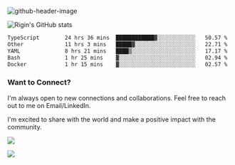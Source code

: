 
![github-header-image](https://github.com/riginoommen/riginoommen/assets/3840244/889cae65-df55-4cda-86cc-bf21bf1f2e96)

![Rigin's GitHub stats](https://github-readme-stats.vercel.app/api?username=riginoommen\&show_icons=true\&show=reviews,discussions_started,discussions_answered,prs_merged,prs_merged_percentage)


<!--START_SECTION:waka-->

```txt
TypeScript        24 hrs 36 mins  ████████████▓░░░░░░░░░░░░   50.57 %
Other             11 hrs 3 mins   █████▓░░░░░░░░░░░░░░░░░░░   22.71 %
YAML              8 hrs 21 mins   ████▒░░░░░░░░░░░░░░░░░░░░   17.17 %
Bash              1 hr 25 mins    ▓░░░░░░░░░░░░░░░░░░░░░░░░   02.94 %
Docker            1 hr 15 mins    ▓░░░░░░░░░░░░░░░░░░░░░░░░   02.57 %
```

<!--END_SECTION:waka-->

### Want to Connect?

I'm always open to new connections and collaborations. Feel free to reach out to me on Email/LinkedIn.

I'm excited to share with the world and make a positive impact with the community.

![](https://komarev.com/ghpvc/?username=riginoommen)

![](https://hit.yhype.me/github/profile?user_id=3840244)

